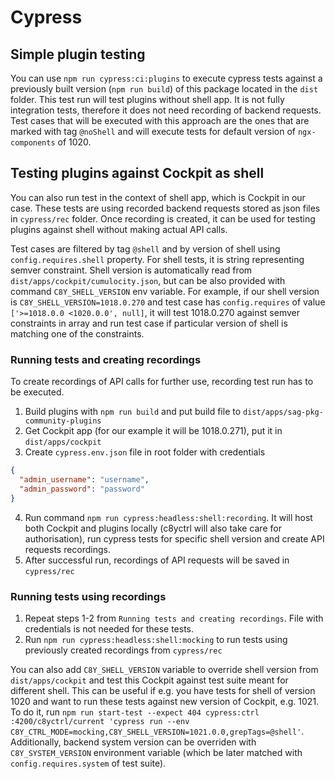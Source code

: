 # Cypress

## Simple plugin testing

You can use `npm run cypress:ci:plugins` to execute cypress tests against a previously built version (`npm run build`) of this package located in the `dist` folder.
This test run will test plugins without shell app. It is not fully integration tests, therefore it does not need recording of backend requests.
Test cases that will be executed with this approach are the ones that are marked with tag `@noShell` and will execute tests for default version of `ngx-components` of 1020.

## Testing plugins against Cockpit as shell

You can also run test in the context of shell app, which is Cockpit in our case.
These tests are using recorded backend requests stored as json files in `cypress/rec` folder. Once recording is created,
it can be used for testing plugins against shell without making actual API calls.

Test cases are filtered by tag `@shell` and by version of shell using `config.requires.shell` property.
For shell tests, it is string representing semver constraint.
Shell version is automatically read from `dist/apps/cockpit/cumulocity.json`, but can be also provided with command `C8Y_SHELL_VERSION` env variable.
For example, if our shell version is `C8Y_SHELL_VERSION=1018.0.270`
and test case has `config.requires` of value `['>=1018.0.0 <1020.0.0', null]`, it will test 1018.0.270 against semver constraints
in array and run test case if particular version of shell is matching one of the constraints.

### Running tests and creating recordings

To create recordings of API calls for further use, recording test run has to be executed.

1. Build plugins with `npm run build` and put build file to `dist/apps/sag-pkg-community-plugins`
2. Get Cockpit app (for our example it will be 1018.0.271), put it in `dist/apps/cockpit`
3. Create `cypress.env.json` file in root folder with credentials

```json
{
  "admin_username": "username",
  "admin_password": "password"
}
```

4. Run command `npm run cypress:headless:shell:recording`. It will host both Cockpit and plugins locally (c8yctrl will also take care for authorisation), run cypress tests for specific shell version and create API requests recordings.
5. After successful run, recordings of API requests will be saved in `cypress/rec`

### Running tests using recordings

1. Repeat steps 1-2 from `Running tests and creating recordings`. File with credentials is not needed for these tests.
2. Run `npm run cypress:headless:shell:mocking` to run tests using previously created recordings from `cypress/rec`

You can also add `C8Y_SHELL_VERSION` variable to override shell version from `dist/apps/cockpit` and test this Cockpit against test suite meant for different shell.
This can be useful if e.g. you have tests for shell of version 1020 and want to run these tests against new version of Cockpit, e.g. 1021.
To do it, run `npm run start-test --expect 404 cypress:ctrl :4200/c8yctrl/current 'cypress run --env C8Y_CTRL_MODE=mocking,C8Y_SHELL_VERSION=1021.0.0,grepTags=@shell'`.
Additionally, backend system version can be overriden with `C8Y_SYSTEM_VERSION` environment variable (which be later matched with `config.requires.system` of test suite).
